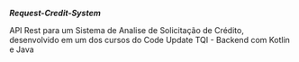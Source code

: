 ***Request-Credit-System***

API Rest para um Sistema de Analise de Solicitação de Crédito, desenvolvido em um dos cursos do Code Update TQI - Backend com Kotlin e Java
